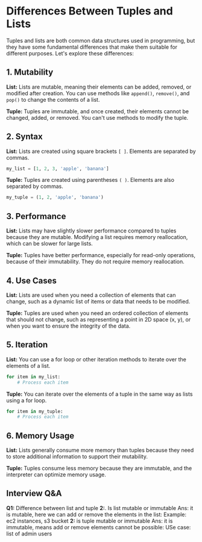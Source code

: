 # Differences Between Tuples and Lists

Tuples and lists are both common data structures used in programming, but they have some fundamental differences that make them suitable for different purposes. Let's explore these differences:

## 1. Mutability

**List:** Lists are mutable, meaning their elements can be added, removed, or modified after creation. You can use methods like `append()`, `remove()`, and `pop()` to change the contents of a list.

**Tuple:** Tuples are immutable, and once created, their elements cannot be changed, added, or removed. You can't use methods to modify the tuple.

## 2. Syntax

**List:** Lists are created using square brackets `[ ]`. Elements are separated by commas.

```python
my_list = [1, 2, 3, 'apple', 'banana']
```

**Tuple:** Tuples are created using parentheses `( )`. Elements are also separated by commas.

```python
my_tuple = (1, 2, 'apple', 'banana')
```

## 3. Performance

**List:** Lists may have slightly slower performance compared to tuples because they are mutable. Modifying a list requires memory reallocation, which can be slower for large lists.

**Tuple:** Tuples have better performance, especially for read-only operations, because of their immutability. They do not require memory reallocation.

## 4. Use Cases

**List:** Lists are used when you need a collection of elements that can change, such as a dynamic list of items or data that needs to be modified.

**Tuple:** Tuples are used when you need an ordered collection of elements that should not change, such as representing a point in 2D space (x, y), or when you want to ensure the integrity of the data.

## 5. Iteration

**List:** You can use a for loop or other iteration methods to iterate over the elements of a list.

```python
for item in my_list:
    # Process each item
```

**Tuple:** You can iterate over the elements of a tuple in the same way as lists using a for loop.

```python
for item in my_tuple:
    # Process each item
```

## 6. Memory Usage

**List:** Lists generally consume more memory than tuples because they need to store additional information to support their mutability.

**Tuple:** Tuples consume less memory because they are immutable, and the interpreter can optimize memory usage.



## Interview Q&A
**Q1:** Difference between list and tuple
**2:**. Is list mutable or immutable
    Ans: it is mutable, here we can add or remove the elements in the list: Example: ec2 instances, s3 bucket
**2:** is tuple mutable or immutable 
    Ans: it is immutable, means add or remove elements cannot be possible: 
        USe case: list of admin users 
